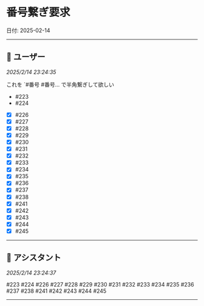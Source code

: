 # 番号繋ぎ要求

日付: 2025-02-14

---

## 👤 ユーザー
*2025/2/14 23:24:35*

これを `#番号 #番号... で半角繋ぎして欲しい


- #223 
- #224
- [x] #226
- [x] #227
- [x] #228
- [x] #229
- [x] #230
- [x] #231
- [x] #232
- [x] #233
- [x] #234
- [x] #235
- [x] #236
- [x] #237
- [x] #238
- [x] #241 
- [x] #242 
- [x] #243 
- [x] #244 
- [x] #245

---

## 🤖 アシスタント
*2025/2/14 23:24:37*

#223 #224 #226 #227 #228 #229 #230 #231 #232 #233 #234 #235 #236 #237 #238 #241 #242 #243 #244 #245

---
